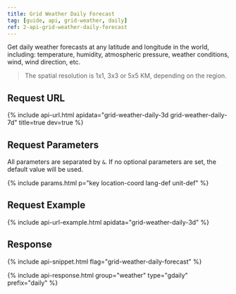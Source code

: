 ```yaml
---
title: Grid Weather Daily Forecast
tag: [guide, api, grid-weather, daily]
ref: 2-api-grid-weather-daily-forecast
---
```


Get daily weather forecasts at any latitude and longitude in the world, including: temperature, humidity, atmospheric pressure, weather conditions, wind, wind direction, etc.

> The spatial resolution is 1x1, 3x3 or 5x5 KM, depending on the region.

## Request URL

{% include api-url.html apidata="grid-weather-daily-3d grid-weather-daily-7d" title=true dev=true %}

## Request Parameters

All parameters are separated by `&`. If no optional parameters are set, the default value will be used.

{% include params.html p="key location-coord lang-def unit-def" %}

## Request Example

{% include api-url-example.html apidata="grid-weather-daily-3d" %}

## Response

{% include api-snippet.html flag="grid-weather-daily-forecast" %}

{% include api-response.html group="weather" type="gdaily" prefix="daily"  %}
